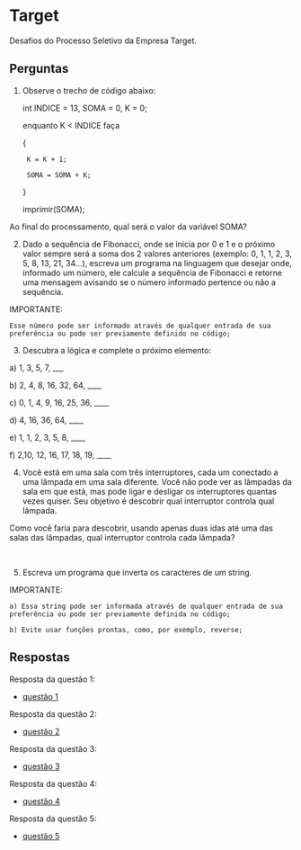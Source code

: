 # Target
Desafios do Processo Seletivo da Empresa Target.


## Perguntas

1) Observe o trecho de código abaixo: 

 	int INDICE = 13, SOMA = 0, K = 0; 

 	enquanto K < INDICE faça 

	{ 

		K = K + 1; 

		SOMA = SOMA + K; 

	} 

 	imprimir(SOMA); 

  

Ao final do processamento, qual será o valor da variável SOMA? 

  

 2) Dado a sequência de Fibonacci, onde se inicia por 0 e 1 e o próximo valor sempre será a soma dos 2 valores anteriores (exemplo: 0, 1, 1, 2, 3, 5, 8, 13, 21, 34...), escreva um programa na linguagem que desejar onde, informado um número, ele calcule a sequência de Fibonacci e retorne uma mensagem avisando se o número informado pertence ou não a sequência. 

  

IMPORTANTE:  

	Esse número pode ser informado através de qualquer entrada de sua preferência ou pode ser previamente definido no código; 

   

3) Descubra a lógica e complete o próximo elemento:  

   

a) 1, 3, 5, 7, ___  

b) 2, 4, 8, 16, 32, 64, ____  

c) 0, 1, 4, 9, 16, 25, 36, ____  

d) 4, 16, 36, 64, ____  

e) 1, 1, 2, 3, 5, 8, ____  

f) 2,10, 12, 16, 17, 18, 19, ____  

   

4) Você está em uma sala com três interruptores, cada um conectado a uma lâmpada em uma sala diferente. Você não pode ver as lâmpadas da sala em que está, mas pode ligar e desligar os interruptores quantas vezes quiser. Seu objetivo é descobrir qual interruptor controla qual lâmpada.

Como você faria para descobrir, usando apenas duas idas até uma das salas das lâmpadas, qual interruptor controla cada lâmpada?  

   

5) Escreva um programa que inverta os caracteres de um string. 


IMPORTANTE: 

	a) Essa string pode ser informada através de qualquer entrada de sua preferência ou pode ser previamente definida no código; 

	b) Evite usar funções prontas, como, por exemplo, reverse; 


## Respostas

Resposta da questão 1:

- [questão 1]()

Resposta da questão 2:

- [questão 2]()

Resposta da questão 3:

- [questão 3]()

Resposta da questão 4:

- [questão 4]()

Resposta da questão 5:

- [questão 5]()

